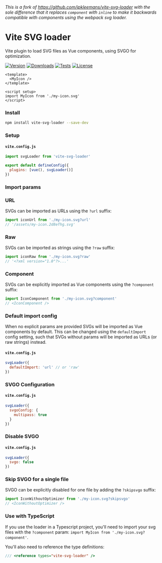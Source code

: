 *This is a fork of https://github.com/jpkleemans/vite-svg-loader with the sole difference that it replaces `component` with `inline` to make it backwards compatible with components using the webpack svg loader.*

# Vite SVG loader
Vite plugin to load SVG files as Vue components, using SVGO for optimization.

<a href="https://www.npmjs.com/package/vite-svg-loader" target="_blank"><img src="https://img.shields.io/npm/v/vite-svg-loader?style=flat-square" alt="Version"></a>
<a href="https://www.npmjs.com/package/vite-svg-loader" target="_blank"><img src="https://img.shields.io/npm/dw/vite-svg-loader?style=flat-square" alt="Downloads"></a>
<a href="https://github.com/jpkleemans/vite-svg-loader/actions" target="_blank"><img src="https://img.shields.io/github/actions/workflow/status/jpkleemans/vite-svg-loader/e2e.yml?branch=main&label=tests&style=flat-square" alt="Tests"></a>
<a href="https://www.npmjs.com/package/vite-svg-loader" target="_blank"><img src="https://img.shields.io/npm/l/vite-svg-loader?style=flat-square" alt="License"></a>

```vue
<template>
  <MyIcon />
</template>

<script setup>
import MyIcon from './my-icon.svg'
</script>
```

### Install
```bash
npm install vite-svg-loader --save-dev
```

### Setup

#### `vite.config.js`
```js
import svgLoader from 'vite-svg-loader'

export default defineConfig({
  plugins: [vue(), svgLoader()]
})
```

### Import params
### URL
SVGs can be imported as URLs using the `?url` suffix:
```js
import iconUrl from './my-icon.svg?url'
// '/assets/my-icon.2d8efhg.svg'
```

### Raw
SVGs can be imported as strings using the `?raw` suffix:
```js
import iconRaw from './my-icon.svg?raw'
// '<?xml version="1.0"?>...'
```

### Component
SVGs can be explicitly imported as Vue components using the `?component` suffix:
```js
import IconComponent from './my-icon.svg?component'
// <IconComponent />
```

### Default import config
When no explicit params are provided SVGs will be imported as Vue components by default.
This can be changed using the `defaultImport` config setting,
such that SVGs without params will be imported as URLs (or raw strings) instead.

#### `vite.config.js`
```js
svgLoader({
  defaultImport: 'url' // or 'raw'
})
```

### SVGO Configuration
#### `vite.config.js`
```js
svgLoader({
  svgoConfig: {
    multipass: true
  }
})
```

### Disable SVGO
#### `vite.config.js`
```js
svgLoader({
  svgo: false
})
```

### Skip SVGO for a single file
SVGO can be explicitly disabled for one file by adding the `?skipsvgo` suffix:
```js
import IconWithoutOptimizer from './my-icon.svg?skipsvgo'
// <IconWithoutOptimizer />
```

### Use with TypeScript
If you use the loader in a Typescript project, you'll need to import your svg files with the `?component` param: `import MyIcon from './my-icon.svg?component'`.

You'll also need to reference the type definitions:
```ts
/// <reference types="vite-svg-loader" />
```
